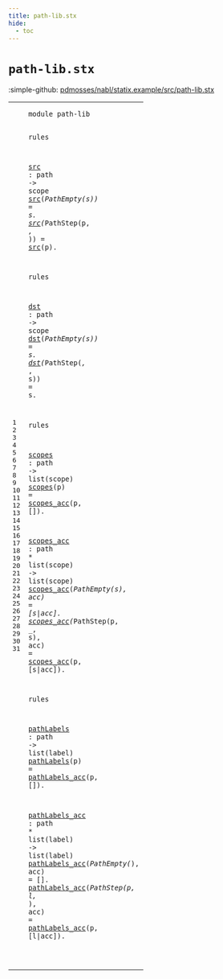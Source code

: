 ```yaml
---
title: path-lib.stx
hide:
  - toc
---
```


# `path-lib.stx`

:simple-github: [pdmosses/nabl/statix.example/src/path-lib.stx]

[pdmosses/nabl/statix.example/src/path-lib.stx]: https://github.com/pdmosses/nabl/blob/master/statix.example/src/path-lib.stx "The source file on GitHub"

<div class="stx"><table class="highlighttable"><tbody><tr><td class="linenos"><div class="linenodiv"><pre><span></span>1
2
3
4
5
6
7
8
9
10
11
12
13
14
15
16
17
18
19
20
21
22
23
24
25
26
27
28
29
30
31
</pre></div></td>
<td class="code"><pre><code><span class="keyword">module</span> <span id="path-lib_7_15" title="Not referenced locally, nor via imports"><span class="keyword">path</span><span class="operator">-</span><span class="token sort_ConstraintId">lib</span></span>

<span class="keyword">rules</span>

  <a href="#src_48_51" id="src_26_29" title="Referenced at line 6, 7, 7"><span class="token sort_ConstraintId">src</span></a> <span class="operator">:</span> <span class="cons_PathSort">path</span> <span class="operator">-&gt;</span> <span class="cons_ScopeSort">scope</span>
  <a href="#src_26_29" id="src_48_51" title="Defined at line 5"><span class="token sort_ConstraintId">src</span></a><span class="operator">(_</span><span class="token sort_OpId">PathEmpty</span><span class="operator">(</span><span class="cons_Var"><span id="s_63_64" title="Not referenced locally, nor via imports"><span class="token sort_ConstraintId">s</span></span></span><span class="operator">))</span> <span class="operator">=</span> <span class="cons_Var">s</span><span class="operator">.</span>
  <a href="#src_26_29" id="src_74_77" title="Defined at line 5"><span class="token sort_ConstraintId">src</span></a><span class="operator">(_</span><span class="token sort_OpId">PathStep</span><span class="operator">(</span><span class="cons_Var"><span id="p_88_89" title="Not referenced locally, nor via imports"><span class="token sort_ConstraintId">p</span></span></span><span class="operator">,</span> <span class="operator">_,</span> <span class="operator">_))</span> <span class="operator">=</span> <a href="#src_26_29" id="src_100_103" title="Defined at line 5"><span class="token sort_ConstraintId">src</span></a><span class="operator">(</span><span class="cons_Var">p</span><span class="operator">).</span>

<span class="keyword">rules</span>

  <a href="#dst_140_143" id="dst_118_121" title="Referenced at line 12, 13"><span class="token sort_ConstraintId">dst</span></a> <span class="operator">:</span> <span class="cons_PathSort">path</span> <span class="operator">-&gt;</span> <span class="cons_ScopeSort">scope</span>
  <a href="#dst_118_121" id="dst_140_143" title="Defined at line 11"><span class="token sort_ConstraintId">dst</span></a><span class="operator">(_</span><span class="token sort_OpId">PathEmpty</span><span class="operator">(</span><span class="cons_Var"><span id="s_155_156" title="Not referenced locally, nor via imports"><span class="token sort_ConstraintId">s</span></span></span><span class="operator">))</span> <span class="operator">=</span> <span class="cons_Var">s</span><span class="operator">.</span>
  <a href="#dst_118_121" id="dst_166_169" title="Defined at line 11"><span class="token sort_ConstraintId">dst</span></a><span class="operator">(_</span><span class="token sort_OpId">PathStep</span><span class="operator">(_,</span> <span class="operator">_,</span> <span class="cons_Var">s</span><span class="operator">))</span> <span class="operator">=</span> <span class="cons_Var"><span id="s_192_193" title="Not referenced locally, nor via imports"><span class="token sort_ConstraintId">s</span></span></span><span class="operator">.</span>

<span class="keyword">rules</span>

  <a href="#scopes_236_242" id="scopes_205_211" title="Referenced at line 18"><span class="token sort_ConstraintId">scopes</span></a> <span class="operator">:</span> <span class="cons_PathSort">path</span> <span class="operator">-&gt;</span> <span class="keyword">list</span><span class="operator">(</span><span class="cons_ScopeSort">scope</span><span class="operator">)</span>
  <a href="#scopes_205_211" id="scopes_236_242" title="Defined at line 17"><span class="token sort_ConstraintId">scopes</span></a><span class="operator">(</span><span class="cons_Var">p</span><span class="operator">)</span> <span class="operator">=</span> <a href="#scopes_acc_270_280" id="scopes_acc_248_258" title="Defined at line 20"><span class="token sort_ConstraintId">scopes_acc</span></a><span class="operator">(</span><span class="cons_Var"><span id="p_259_260" title="Not referenced locally, nor via imports"><span class="token sort_ConstraintId">p</span></span></span><span class="operator">,</span> <span class="operator">[]).</span>

  <a href="#scopes_acc_248_258" id="scopes_acc_270_280" title="Referenced at line 18, 21, 22, 22"><span class="token sort_ConstraintId">scopes_acc</span></a> <span class="operator">:</span> <span class="cons_PathSort">path</span> <span class="operator">*</span> <span class="keyword">list</span><span class="operator">(</span><span class="cons_ScopeSort">scope</span><span class="operator">)</span> <span class="operator">-&gt;</span> <span class="keyword">list</span><span class="operator">(</span><span class="cons_ScopeSort">scope</span><span class="operator">)</span>
  <a href="#scopes_acc_270_280" id="scopes_acc_319_329" title="Defined at line 20"><span class="token sort_ConstraintId">scopes_acc</span></a><span class="operator">(_</span><span class="token sort_OpId">PathEmpty</span><span class="operator">(</span><span class="cons_Var"><span id="s_341_342" title="Not referenced locally, nor via imports"><span class="token sort_ConstraintId">s</span></span></span><span class="operator">),</span> <span class="cons_Var">acc</span><span class="operator">)</span> <span class="operator">=</span> <span class="operator">[</span><span class="cons_Var">s</span><span class="operator">|</span><span class="cons_Var"><span id="acc_355_358" title="Not referenced locally, nor via imports"><span class="token sort_ConstraintId">acc</span></span></span><span class="operator">].</span>
  <a href="#scopes_acc_270_280" id="scopes_acc_363_373" title="Defined at line 20"><span class="token sort_ConstraintId">scopes_acc</span></a><span class="operator">(_</span><span class="token sort_OpId">PathStep</span><span class="operator">(</span><span class="cons_Var">p</span><span class="operator">,</span> <span class="operator">_,</span> <span class="cons_Var"><span id="s_390_391" title="Not referenced locally, nor via imports"><span class="token sort_ConstraintId">s</span></span></span><span class="operator">),</span> <span class="cons_Var"><span id="acc_394_397" title="Not referenced locally, nor via imports"><span class="token sort_ConstraintId">acc</span></span></span><span class="operator">)</span> <span class="operator">=</span> <a href="#scopes_acc_270_280" id="scopes_acc_401_411" title="Defined at line 20"><span class="token sort_ConstraintId">scopes_acc</span></a><span class="operator">(</span><span class="cons_Var"><span id="p_412_413" title="Not referenced locally, nor via imports"><span class="token sort_ConstraintId">p</span></span></span><span class="operator">,</span> <span class="operator">[</span><span class="cons_Var">s</span><span class="operator">|</span><span class="cons_Var">acc</span><span class="operator">]).</span>

<span class="keyword">rules</span>

  <a href="#pathLabels_470_480" id="pathLabels_435_445" title="Referenced at line 27"><span class="token sort_ConstraintId">pathLabels</span></a> <span class="operator">:</span> <span class="cons_PathSort">path</span> <span class="operator">-&gt;</span> <span class="keyword">list</span><span class="operator">(</span><span class="cons_LabelSort">label</span><span class="operator">)</span>
  <a href="#pathLabels_435_445" id="pathLabels_470_480" title="Defined at line 26"><span class="token sort_ConstraintId">pathLabels</span></a><span class="operator">(</span><span class="cons_Var">p</span><span class="operator">)</span> <span class="operator">=</span> <a href="#pathLabels_acc_512_526" id="pathLabels_acc_486_500" title="Defined at line 29"><span class="token sort_ConstraintId">pathLabels_acc</span></a><span class="operator">(</span><span class="cons_Var"><span id="p_501_502" title="Not referenced locally, nor via imports"><span class="token sort_ConstraintId">p</span></span></span><span class="operator">,</span> <span class="operator">[]).</span>

  <a href="#pathLabels_acc_486_500" id="pathLabels_acc_512_526" title="Referenced at line 27, 30, 31, 31"><span class="token sort_ConstraintId">pathLabels_acc</span></a> <span class="operator">:</span> <span class="cons_PathSort">path</span> <span class="operator">*</span> <span class="keyword">list</span><span class="operator">(</span><span class="cons_LabelSort">label</span><span class="operator">)</span> <span class="operator">-&gt;</span> <span class="keyword">list</span><span class="operator">(</span><span class="cons_LabelSort">label</span><span class="operator">)</span>
  <a href="#pathLabels_acc_512_526" id="pathLabels_acc_565_579" title="Defined at line 29"><span class="token sort_ConstraintId">pathLabels_acc</span></a><span class="operator">(_</span><span class="token sort_OpId">PathEmpty</span><span class="operator">(_),</span> <span class="cons_Var"><span id="acc_595_598" title="Not referenced locally, nor via imports"><span class="token sort_ConstraintId">acc</span></span></span><span class="operator">)</span> <span class="operator">=</span> <span class="operator">[].</span>
  <a href="#pathLabels_acc_512_526" id="pathLabels_acc_608_622" title="Defined at line 29"><span class="token sort_ConstraintId">pathLabels_acc</span></a><span class="operator">(_</span><span class="token sort_OpId">PathStep</span><span class="operator">(</span><span class="cons_Var"><span id="p_633_634" title="Not referenced locally, nor via imports"><span class="token sort_ConstraintId">p</span></span></span><span class="operator">,</span> <span class="cons_Var"><span id="l_636_637" title="Not referenced locally, nor via imports"><span class="token sort_ConstraintId">l</span></span></span><span class="operator">,</span> <span class="operator">_),</span> <span class="cons_Var"><span id="acc_643_646" title="Not referenced locally, nor via imports"><span class="token sort_ConstraintId">acc</span></span></span><span class="operator">)</span> <span class="operator">=</span> <a href="#pathLabels_acc_512_526" id="pathLabels_acc_650_664" title="Defined at line 29"><span class="token sort_ConstraintId">pathLabels_acc</span></a><span class="operator">(</span><span class="cons_Var">p</span><span class="operator">,</span> <span class="operator">[</span><span class="cons_Var">l</span><span class="operator">|</span><span class="cons_Var">acc</span><span class="operator">]).</span>

</code></pre></td></tr></tbody></table></div>